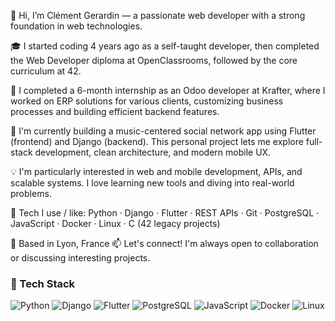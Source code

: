 👋 Hi, I’m Clément Gerardin — a passionate web developer with a strong foundation in web technologies.

🎓 I started coding 4 years ago as a self-taught developer, then completed the Web Developer diploma at OpenClassrooms, followed by the core curriculum at 42.

💼 I completed a 6-month internship as an Odoo developer at Krafter, where I worked on ERP solutions for various clients, customizing business processes and building efficient backend features.

🚀 I'm currently building a music-centered social network app using Flutter (frontend) and Django (backend). This personal project lets me explore full-stack development, clean architecture, and modern mobile UX.

💡 I'm particularly interested in web and mobile development, APIs, and scalable systems. I love learning new tools and diving into real-world problems.

🔧 Tech I use / like: Python · Django · Flutter · REST APIs · Git · PostgreSQL · JavaScript · Docker · Linux · C (42 legacy projects)

📍 Based in Lyon, France
📫 Let's connect! I'm always open to collaboration or discussing interesting projects.


### 🧰 Tech Stack
![Python](https://img.shields.io/badge/-Python-3776AB?style=for-the-badge&logo=python&logoColor=white)
![Django](https://img.shields.io/badge/-Django-092E20?style=for-the-badge&logo=django&logoColor=white)
![Flutter](https://img.shields.io/badge/-Flutter-02569B?style=for-the-badge&logo=flutter&logoColor=white)
![PostgreSQL](https://img.shields.io/badge/-PostgreSQL-336791?style=for-the-badge&logo=postgresql&logoColor=white)
![JavaScript](https://img.shields.io/badge/-JavaScript-F7DF1E?style=for-the-badge&logo=javascript&logoColor=black)
![Docker](https://img.shields.io/badge/-Docker-2496ED?style=for-the-badge&logo=docker&logoColor=white)
![Linux](https://img.shields.io/badge/-Linux-FCC624?style=for-the-badge&logo=linux&logoColor=black)
